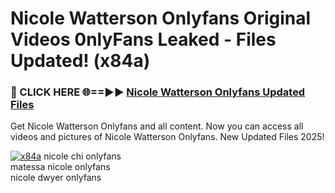 # Nicole Watterson Onlyfans Original Videos 0nlyFans Leaked - Files Updated! (x84a)

<h3>🔴 CLICK HERE 🌐==►► <a href="https://tinyurl.com/3hn5wdd3" rel="nofollow">Nicole Watterson Onlyfans Updated Files</a></h3>

Get Nicole Watterson Onlyfans and all content. Now you can access all videos and pictures of Nicole Watterson Onlyfans. New Updated Files 2025!

[![x84a](https://i.imgur.com/4HnBqBT.gif)](https://tinyurl.com/3hn5wdd3)
nicole chi onlyfans<br>
matessa nicole onlyfans<br>
nicole dwyer onlyfans